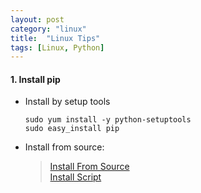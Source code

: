 ```yaml
---
layout: post
category: "linux"
title:  "Linux Tips"
tags: [Linux, Python]
---
```


#### 1. Install pip

- Install by setup tools

    ```
    sudo yum install -y python-setuptools  
    sudo easy_install pip  
    ```

- Install from source:

  >[Install From Source](https://github.com/h2oai/h2o-2/wiki/installing-python-2.7-on-centos-6.3.-follow-this-sequence-exactly-for-centos-machine-only)  
  [Install Script](https://gist.githubusercontent.com/andriisoldatenko/6d155ec6ca4fc9532bfc/raw/1f85dfe87c2362245aef6c6baa98d9e41fb8ee3f/install_python.sh)  

